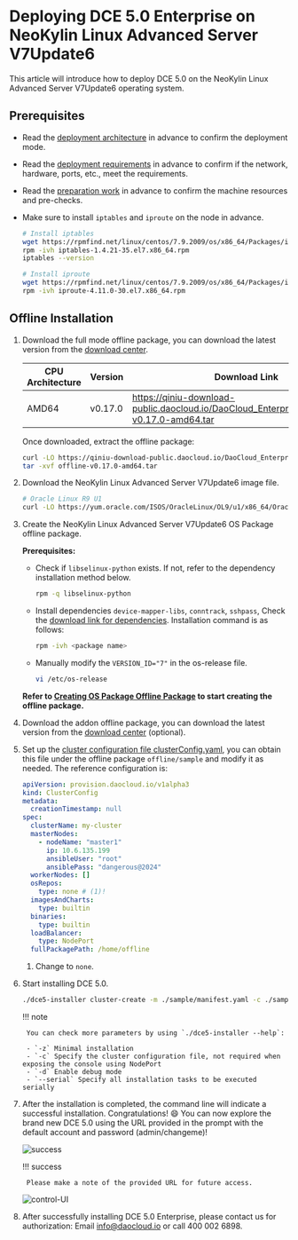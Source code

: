 # Deploying DCE 5.0 Enterprise on NeoKylin Linux Advanced Server V7Update6

This article will introduce how to deploy DCE 5.0 on the NeoKylin Linux Advanced Server V7Update6 operating system.

## Prerequisites

- Read the [deployment architecture](../commercial/deploy-arch.md) in advance to confirm the deployment mode.
- Read the [deployment requirements](../commercial/deploy-requirements.md) in advance to confirm if the network, hardware, ports, etc., meet the requirements.
- Read the [preparation work](../commercial/prepare.md) in advance to confirm the machine resources and pre-checks.
- Make sure to install `iptables` and `iproute` on the node in advance.

    ```bash
    # Install iptables
    wget https://rpmfind.net/linux/centos/7.9.2009/os/x86_64/Packages/iptables-1.4.21-35.el7.x86_64.rpm
    rpm -ivh iptables-1.4.21-35.el7.x86_64.rpm
    iptables --version
    
    # Install iproute
    wget https://rpmfind.net/linux/centos/7.9.2009/os/x86_64/Packages/iproute-4.11.0-30.el7.x86_64.rpm
    rpm -ivh iproute-4.11.0-30.el7.x86_64.rpm
    ```

## Offline Installation

1. Download the full mode offline package, you can download the latest version from the [download center](../../download/index.md).

    | CPU Architecture | Version | Download Link |
    | ---------------- | ------- | ------------- |
    | AMD64            | v0.17.0 | <https://qiniu-download-public.daocloud.io/DaoCloud_Enterprise/dce5/offline-v0.17.0-amd64.tar> |

    Once downloaded, extract the offline package:

    ```bash
    curl -LO https://qiniu-download-public.daocloud.io/DaoCloud_Enterprise/dce5/offline-v0.17.0-amd64.tar
    tar -xvf offline-v0.17.0-amd64.tar
    ```

2. Download the NeoKylin Linux Advanced Server V7Update6 image file.

    ```bash
    # Oracle Linux R9 U1
    curl -LO https://yum.oracle.com/ISOS/OracleLinux/OL9/u1/x86_64/OracleLinux-R9-U1-x86_64-dvd.iso
    ```

3. Create the NeoKylin Linux Advanced Server V7Update6 OS Package offline package.

    **Prerequisites:**

    - Check if `libselinux-python` exists. If not, refer to the dependency installation method below.

        ```bash
        rpm -q libselinux-python
        ```

    - Install dependencies `device-mapper-libs`, `conntrack`, `sshpass`,
      Check the [download link for dependencies](https://rpmfind.net/linux/rpm2html/search.php?query=sshpass&submit=Search+). Installation command is as follows:

        ```bash
        rpm -ivh <package name>
        ```

    - Manually modify the `VERSION_ID="7"` in the os-release file.

        ```bash
        vi /etc/os-release
        ```

    **Refer to [Creating OS Package Offline Package](../os-install/otherlinux.md#os-package) to start creating the offline package.**

4. Download the addon offline package, you can download the latest version from the [download center](../../download/index.md) (optional).

5. Set up the [cluster configuration file clusterConfig.yaml](../commercial/cluster-config.md), you can obtain this file under the offline package `offline/sample` and modify it as needed.
    The reference configuration is:

    ```yaml
    apiVersion: provision.daocloud.io/v1alpha3
    kind: ClusterConfig
    metadata:
      creationTimestamp: null
    spec:
      clusterName: my-cluster
      masterNodes:
        - nodeName: "master1"
          ip: 10.6.135.199
          ansibleUser: "root"
          ansiblePass: "dangerous@2024"
      workerNodes: []
      osRepos:
        type: none # (1)!
      imagesAndCharts:
        type: builtin
      binaries:
        type: builtin
      loadBalancer:
        type: NodePort
      fullPackagePath: /home/offline
    ```

    1. Change to `none`.

6. Start installing DCE 5.0.

    ```bash
    ./dce5-installer cluster-create -m ./sample/manifest.yaml -c ./sample/clusterConfig.yaml
    ```

    !!! note

        You can check more parameters by using `./dce5-installer --help`:
        
        - `-z` Minimal installation
        - `-c` Specify the cluster configuration file, not required when exposing the console using NodePort
        - `-d` Enable debug mode
        - `--serial` Specify all installation tasks to be executed serially

7. After the installation is completed, the command line will indicate a successful installation. Congratulations! :smile: You can now explore the brand new DCE 5.0 using the URL provided in the prompt with the default account and password (admin/changeme)!

    ![success](https://docs.daocloud.io/daocloud-docs-images/docs/install/images/success.png)

    !!! success

        Please make a note of the provided URL for future access.

    ![control-UI](../images/ui-neoky.png)

8. After successfully installing DCE 5.0 Enterprise, please contact us for authorization: Email [info@daocloud.io](mailto:info@daocloud.io) or call 400 002 6898.

